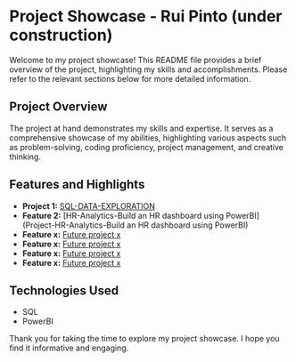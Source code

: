 # Project Showcase - Rui Pinto (under construction)

Welcome to my project showcase! This README file provides a brief overview of the project, highlighting my skills and 
accomplishments. Please refer to the relevant sections below for more detailed information.

## Project Overview
The project at hand demonstrates my skills and expertise. It serves as a 
comprehensive showcase of my abilities, highlighting various aspects such as problem-solving, coding proficiency, 
project management, and creative thinking.

## Features and Highlights
- **Project 1:** [SQL-DATA-EXPLORATION](Project-SQL-DATA-EXPLORATION)
- **Feature 2:** [HR-Analytics-Build an HR dashboard using PowerBI](Project-HR-Analytics-Build an HR dashboard using PowerBI)
- **Feature x:** [Future project x]()
- **Feature x:** [Future project x]()
- **Feature x:** [Future project x]()
- **Feature x:** [Future project x]()

## Technologies Used
- SQL
- PowerBI

Thank you for taking the time to explore my project showcase. I hope you find it informative and engaging.
